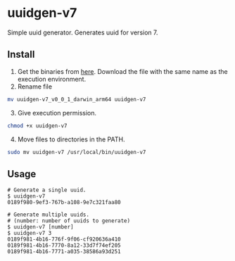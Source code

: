 # uuidgen-v7

Simple uuid generator.
Generates uuid for version 7.

## Install

1. Get the binaries from [here](https://github.com/shu-pf/uuidgen-v7/releases). Download the file with the same name as the execution environment.
2. Rename file

```sh
mv uuidgen-v7_v0_0_1_darwin_arm64 uuidgen-v7
```

3. Give execution permission.

```sh
chmod +x uuidgen-v7
```

4. Move files to directories in the PATH.

```sh
sudo mv uuidgen-v7 /usr/local/bin/uuidgen-v7
```

## Usage

```shell
# Generate a single uuid.
$ uuidgen-v7
0189f980-9ef3-767b-a108-9e7c321faa80

# Generate multiple uuids.
# (number: number of uuids to generate)
$ uuidgen-v7 [number]
$ uuidgen-v7 3
0189f981-4b16-776f-9f06-cf920636a410
0189f981-4b16-7770-8a12-33d7f74ef205
0189f981-4b16-7771-a035-38586a93d251
```
